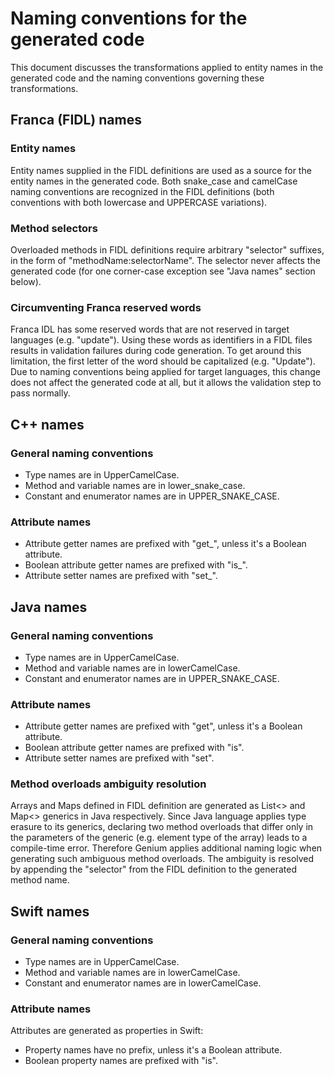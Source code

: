 Naming conventions for the generated code
=========================================

This document discusses the transformations applied to entity names in the generated code and the
naming conventions governing these transformations.

Franca (FIDL) names
-------------------

### Entity names
Entity names supplied in the FIDL definitions are used as a source for the entity names in the
generated code. Both snake_case and camelCase naming conventions are recognized in the FIDL
definitions (both conventions with both lowercase and UPPERCASE variations).

### Method selectors
Overloaded methods in FIDL definitions require arbitrary "selector" suffixes, in the form of
"methodName:selectorName". The selector never affects the generated code (for one corner-case
exception see "Java names" section below).

### Circumventing Franca reserved words
Franca IDL has some reserved words that are not reserved in target languages (e.g. "update"). Using
these words as identifiers in a FIDL files results in validation failures during code generation. To
get around this limitation, the first letter of the word should be capitalized (e.g. "Update"). Due
to naming conventions being applied for target languages, this change does not affect the generated
code at all, but it allows the validation step to pass normally.

C++ names
---------

### General naming conventions
* Type names are in UpperCamelCase.
* Method and variable names are in lower_snake_case.
* Constant and enumerator names are in UPPER_SNAKE_CASE.

### Attribute names
* Attribute getter names are prefixed with "get_", unless it's a Boolean attribute.
* Boolean attribute getter names are prefixed with "is_".
* Attribute setter names are prefixed with "set_".

Java names
----------

### General naming conventions
* Type names are in UpperCamelCase.
* Method and variable names are in lowerCamelCase.
* Constant and enumerator names are in UPPER_SNAKE_CASE.

### Attribute names
* Attribute getter names are prefixed with "get", unless it's a Boolean attribute.
* Boolean attribute getter names are prefixed with "is".
* Attribute setter names are prefixed with "set".

### Method overloads ambiguity resolution
Arrays and Maps defined in FIDL definition are generated as List<> and Map<> generics in Java
respectively. Since Java language applies type erasure to its generics, declaring two method
overloads that differ only in the parameters of the generic (e.g. element type of the array) leads
to a compile-time error. Therefore Genium applies additional naming logic when generating such
ambiguous method overloads. The ambiguity is resolved by appending the "selector" from the FIDL
definition to the generated method name.

Swift names
-----------

### General naming conventions
* Type names are in UpperCamelCase.
* Method and variable names are in lowerCamelCase.
* Constant and enumerator names are in lowerCamelCase.

### Attribute names
Attributes are generated as properties in Swift:
* Property names have no prefix, unless it's a Boolean attribute.
* Boolean property names are prefixed with "is".
